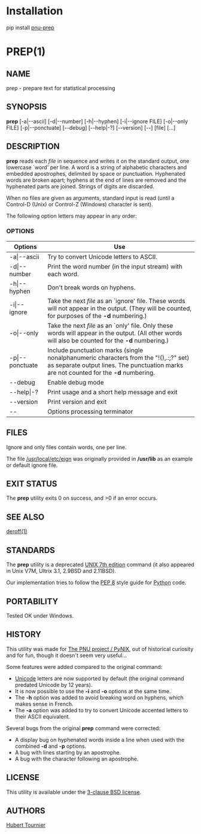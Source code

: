 # Installation
pip install [pnu-prep](https://pypi.org/project/pnu-prep/)

# PREP(1)

## NAME
prep - prepare text for statistical processing

## SYNOPSIS
**prep**
\[-a|--ascii\]
\[-d|--number\]
\[-h|--hyphen\]
\[-i|--ignore FILE\]
\[-o|--only FILE\]
\[-p|--ponctuate\]
\[--debug\]
\[--help|-?\]
\[--version\]
\[--\]
\[file\]
\[...\]

## DESCRIPTION
**prep** reads each *file* in sequence and writes it on the standard output,
one lowercase `word' per line.
A word is a string of alphabetic characters and embedded apostrophes, delimited by space or punctuation.
Hyphenated words are broken apart;
hyphens at the end of lines are removed and the hyphenated parts are joined.
Strings of digits are discarded.

When no files are given as arguments, standard input is read (until a Control-D (Unix) or Control-Z (Windows) character is sent).

The following option letters may appear in any order:

### OPTIONS
Options | Use
------- | ---
-a\|--ascii|Try to convert Unicode letters to ASCII.
-d\|--number|Print the word number (in the input stream) with each word.
-h\|--hyphen|Don't break words on hyphens.
-i\|--ignore|Take the next *file* as an `ignore' file. These words will not appear in the output. (They will be counted, for purposes of the **-d** numbering.)
-o\|--only|Take the next *file* as an `only' file. Only these words will appear in the output. (All other words will also be counted for the **-d** numbering.)
-p\|--ponctuate|Include punctuation marks (single nonalphanumeric characters from the "!(),.:;?" set) as separate output lines. The punctuation marks are not counted for the **-d** numbering.
--debug|Enable debug mode
--help\|-?|Print usage and a short help message and exit
--version|Print version and exit
--|Options processing terminator

## FILES
Ignore and only files contain words, one per line.

The file [/usr/local/etc/eign](https://minnie.tuhs.org/cgi-bin/utree.pl?file=V7/usr/lib/eign) was originally provided in **/usr/lib** as an example or default ignore file.

## EXIT STATUS
The **prep** utility exits 0 on success, and >0 if an error occurs.

## SEE ALSO
[deroff(1)](http://man.cat-v.org/unix_7th/1/deroff)

## STANDARDS
The **prep** utility is a deprecated [UNIX 7th edition](https://minnie.tuhs.org/cgi-bin/utree.pl?file=V7) command (it also appeared in Unix V7M, Ultrix 3.1, 2.9BSD and 2.11BSD).

Our implementation tries to follow the [PEP 8](https://www.python.org/dev/peps/pep-0008/) style guide for [Python](https://www.python.org/) code.

## PORTABILITY
Tested OK under Windows.

## HISTORY
This utility was made for [The PNU project / PyNIX](https://github.com/HubTou/PNU), out of historical curiosity and for fun, though it doesn't seem very useful...

Some features were added compared to the original command:
* [Unicode](https://en.wikipedia.org/wiki/Unicode) letters are now supported by default (the original command predated Unicode by 12 years).
* It is now possible to use the **-i** and **-o** options at the same time.
* The **-h** option was added to avoid breaking word on hyphens, which makes sense in French.
* The **-a** option was added to try to convert Unicode accented letters to their ASCII equivalent.

Several bugs from the original **prep** command were corrected:
* A display bug on hyphenated words inside a line when used with the combined **-d** and **-p** options.
* A bug with lines starting by an apostrophe.
* A bug with the character following an apostrophe.

## LICENSE
This utility is available under the [3-clause BSD license](https://opensource.org/licenses/BSD-3-Clause).

## AUTHORS
[Hubert Tournier](https://github.com/HubTou)

